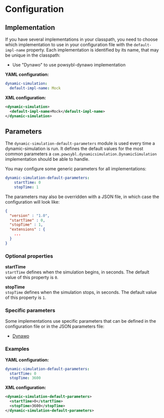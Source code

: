 # Configuration

## Implementation
If you have several implementations in your classpath, you need to choose which implementation to use in your configuration file with the `default-impl-name` property.
Each implementation is identified by its name, that may be unique in the classpath:
- Use "Dynawo" to use powsybl-dynawo implementation

**YAML configuration:**
```yaml
dynamic-simulation:
  default-impl-name: Mock
```

**XML configuration:**
```xml
<dynamic-simulation>
  <default-impl-name>Mock</default-impl-name>
</dynamic-simulation>
```

## Parameters
The `dynamic-simulation-default-parameters` module is used every time a dynamic-simulation is run. It defines the default values for the most common parameters a `com.powsybl.dynamicsimulation.DynamicSimulation` implementation should be able to handle.

You may configure some generic parameters for all implementations:
```yaml
dynamic-simulation-default-parameters:
    startTime: 0
    stopTime: 1
```

The parameters may also be overridden with a JSON file, in which case the configuration will look like:
```json
{
  "version" : "1.0",
  "startTime" : 0,
  "stopTime" : 1,
  "extensions" : {
    ...
  }
}
```

### Optional properties

**startTime**  
`startTime` defines when the simulation begins, in seconds. The default value of this property is `0`.

**stopTime**  
`stopTime` defines when the simulation stops, in seconds. The default value of this property is `1`.

### Specific parameters
Some implementations use specific parameters that can be defined in the configuration file or in the JSON parameters file:
- [Dynawo](inv:powsybldynawo:*:*#dynamic_simulation/configuration)

### Examples

**YAML configuration:**
```yaml
dynamic-simulation-default-parameters:
  startTime: 0
  stopTime: 3600
```

**XML configuration:**
```xml
<dynamic-simulation-default-parameters>
  <startTime>0</startTime>
  <stopTime>3600</stopTime>
</dynamic-simulation-default-parameters>
```
